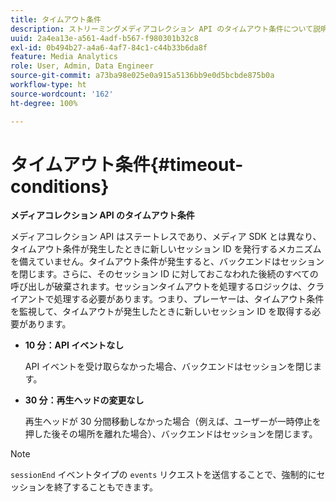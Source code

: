```yaml
---
title: タイムアウト条件
description: ストリーミングメディアコレクション API のタイムアウト条件について説明します。
uuid: 2a4ea13e-a561-4adf-b567-f980301b32c8
exl-id: 0b494b27-a4a6-4af7-84c1-c44b33b6da8f
feature: Media Analytics
role: User, Admin, Data Engineer
source-git-commit: a73ba98e025e0a915a5136bb9e0d5bcbde875b0a
workflow-type: ht
source-wordcount: '162'
ht-degree: 100%

---
```


# タイムアウト条件{#timeout-conditions}

**メディアコレクション API のタイムアウト条件**

メディアコレクション API はステートレスであり、メディア SDK とは異なり、タイムアウト条件が発生したときに新しいセッション ID を発行するメカニズムを備えていません。タイムアウト条件が発生すると、バックエンドはセッションを閉じます。さらに、そのセッション ID に対しておこなわれた後続のすべての呼び出しが破棄されます。セッションタイムアウトを処理するロジックは、クライアントで処理する必要があります。つまり、プレーヤーは、タイムアウト条件を監視して、タイムアウトが発生したときに新しいセッション ID を取得する必要があります。

* **10 分：API イベントなし**

   API イベントを受け取らなかった場合、バックエンドはセッションを閉じます。
* **30 分：再生ヘッドの変更なし**

   再生ヘッドが 30 分間移動しなかった場合（例えば、ユーザーが一時停止を押した後その場所を離れた場合）、バックエンドはセッションを閉じます。

>[!NOTE]
>
>`sessionEnd` イベントタイプの `events` リクエストを送信することで、強制的にセッションを終了することもできます。
